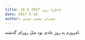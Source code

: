 ```yaml
---
title: خاطره روز 2017-5-18
date: 2017-5-18
author: شعبان محمد حسنی
---
```


امروزم یه روز عادی بود مثل روزای گذشته.